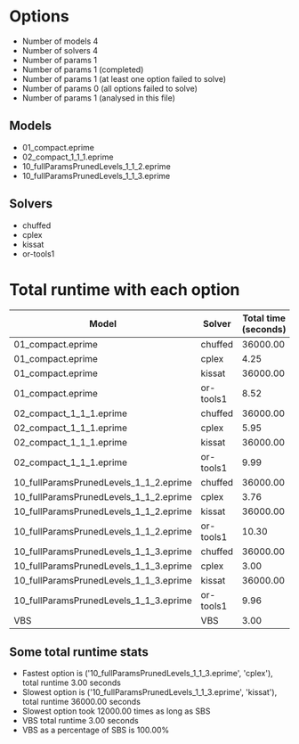 

# Options


- Number of models         4
- Number of solvers        4
- Number of params         1
- Number of params         1 (completed)
- Number of params         1 (at least one option failed to solve)
- Number of params         0 (all options failed to solve)
- Number of params         1 (analysed in this file)


## Models


 - 01_compact.eprime
 - 02_compact_1_1_1.eprime
 - 10_fullParamsPrunedLevels_1_1_2.eprime
 - 10_fullParamsPrunedLevels_1_1_3.eprime


## Solvers


 - chuffed
 - cplex
 - kissat
 - or-tools1


# Total runtime with each option


 | Model | Solver | Total time (seconds) | 
 | -- | -- | -- | 
 | 01_compact.eprime | chuffed | 36000.00 | 
 | 01_compact.eprime | cplex | 4.25 | 
 | 01_compact.eprime | kissat | 36000.00 | 
 | 01_compact.eprime | or-tools1 | 8.52 | 
 | 02_compact_1_1_1.eprime | chuffed | 36000.00 | 
 | 02_compact_1_1_1.eprime | cplex | 5.95 | 
 | 02_compact_1_1_1.eprime | kissat | 36000.00 | 
 | 02_compact_1_1_1.eprime | or-tools1 | 9.99 | 
 | 10_fullParamsPrunedLevels_1_1_2.eprime | chuffed | 36000.00 | 
 | 10_fullParamsPrunedLevels_1_1_2.eprime | cplex | 3.76 | 
 | 10_fullParamsPrunedLevels_1_1_2.eprime | kissat | 36000.00 | 
 | 10_fullParamsPrunedLevels_1_1_2.eprime | or-tools1 | 10.30 | 
 | 10_fullParamsPrunedLevels_1_1_3.eprime | chuffed | 36000.00 | 
 | 10_fullParamsPrunedLevels_1_1_3.eprime | cplex | 3.00 | 
 | 10_fullParamsPrunedLevels_1_1_3.eprime | kissat | 36000.00 | 
 | 10_fullParamsPrunedLevels_1_1_3.eprime | or-tools1 | 9.96 | 
 | VBS | VBS | 3.00 | 


## Some total runtime stats


 - Fastest option is ('10_fullParamsPrunedLevels_1_1_3.eprime', 'cplex'), total runtime 3.00 seconds
 - Slowest option is ('10_fullParamsPrunedLevels_1_1_3.eprime', 'kissat'), total runtime 36000.00 seconds
 - Slowest option took 12000.00 times as long as SBS
 - VBS total runtime 3.00 seconds
 - VBS as a percentage of SBS is 100.00%
